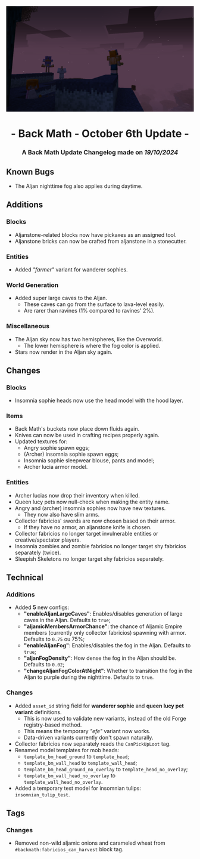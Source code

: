 <div style="text-align: center;"> <img src=ChangelogPhoto.png width="1500"> </div>

# <div style="text-align: center;">- Back Math - October 6th Update -</div>
### <div style="text-align: center;">A Back Math Update Changelog made on *19/10/2024*</div>

## Known Bugs
- The Aljan nighttime fog also applies during daytime.

## Additions
### Blocks
- Aljanstone-related blocks now have pickaxes as an assigned tool.
- Aljanstone bricks can now be crafted from aljanstone in a stonecutter.

### Entities
- Added *"farmer"* variant for wanderer sophies.

### World Generation
- Added super large caves to the Aljan.
  - These caves can go from the surface to lava-level easily.
  - Are rarer than ravines (1% compared to ravines' 2%).

### Miscellaneous
- The Aljan sky now has two hemispheres, like the Overworld.
  - The lower hemisphere is where the fog color is applied.
- Stars now render in the Aljan sky again.

## Changes
### Blocks
- Insomnia sophie heads now use the head model with the hood layer.

### Items
- Back Math's buckets now place down fluids again.
- Knives can now be used in crafting recipes properly again.
- Updated textures for:
  - Angry sophie spawn eggs;
  - (Archer) insomnia sophie spawn eggs;
  - Insomnia sophie sleepwear blouse, pants and model;
  - Archer lucia armor model.

### Entities
- Archer lucias now drop their inventory when killed.
- Queen lucy pets now null-check when making the entity name.
- Angry and (archer) insomnia sophies now have new textures.
  - They now also have slim arms.
- Collector fabricios' swords are now chosen based on their armor.
  - If they have no armor, an aljanstone knife is chosen.
- Collector fabricios no longer target invulnerable entities or creative/spectator players.
- Insomnia zombies and zombie fabricios no longer target shy fabricios separately (twice).
- Sleepish Skeletons no longer target shy fabricios separately.

## Technical
### Additions
- Added **5** new configs:
  - **"enableAljanLargeCaves"**: Enables/disables generation of large caves in the Aljan. Defaults to `true`;
  - **"aljamicMembersArmorChance"**: the chance of Aljamic Empire members (currently only collector fabricios) spawning with armor. Defaults to `0.75` ou 75%;
  - **"enableAljanFog"**: Enables/disables the fog in the Aljan. Defaults to `true`;
  - **"aljanFogDensity"**: How dense the fog in the Aljan should be. Defaults to `0.02`;
  - **"changeAljanFogColorAtNight"**: Whether to transition the fog in the Aljan to purple during the nighttime. Defaults to `true`.

### Changes
- Added `asset_id` string field for **wanderer sophie** and **queen lucy pet variant** definitions.
  - This is now used to validate new variants, instead of the old Forge registry-based method.
  - This means the temporary *"efe"* variant now works.
  - Data-driven variants currently don't spawn naturally.
- Collector fabricios now separately reads the `CanPickUpLoot` tag.
- Renamed model templates for mob heads:
  - `template_bm_head_ground` to `template_head`;
  - `template_bm_wall_head` to `template_wall_head`;
  - `template_bm_head_ground_no_overlay` to `template_head_no_overlay`;
  - `template_bm_wall_head_no_overlay` to `template_wall_head_no_overlay`.
- Added a temporary test model for insomnian tulips: `insomnian_tulip_test`.

## Tags
### Changes
- Removed non-wild aljamic onions and carameled wheat from `#backmath:fabricios_can_harvest` block tag.